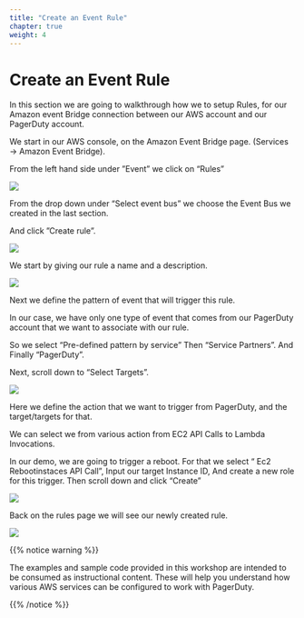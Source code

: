 ```yaml
---
title: "Create an Event Rule"
chapter: true
weight: 4
---
```


# Create an Event Rule

In this section we are going to walkthrough how we to setup Rules, for our Amazon event Bridge connection between our AWS account and our PagerDuty account.

We start in our AWS console, on the Amazon Event Bridge page.
(Services → Amazon Event Bridge).

From the left hand side under ”Event” we click on “Rules”

![](/images/ebrules_1.png)

From the drop down under “Select event bus” we choose the Event Bus we created in the last section.

And click ”Create rule”.

![](/images/ebrules_2.png)


We start by giving our rule a name and a description.

![](/images/ebrules_3.png)

Next we define the pattern of event that will trigger this rule.

In our case, we have only one type of event that comes from our PagerDuty account that we want to associate with our rule.

So we select “Pre-defined pattern by service”
Then “Service Partners”.
And Finally “PagerDuty”.

Next, scroll down to “Select Targets”.

![](/images/ebrules_4.png)

Here we define the action that we want to trigger from PagerDuty, and the target/targets for that.

We can select we from various action from EC2 API Calls to Lambda Invocations.

In our demo, we are going to trigger a reboot. For that we select “ Ec2 Rebootinstaces API Call”,
Input our target Instance ID, 
And create a new role for this trigger. Then scroll down and click “Create”

![](/images/ebrules_5.png)

Back on the rules page we will see our newly created rule.

![](/images/ebrules_6.png)


{{% notice warning %}}
<p style='text-align: left;'>
The examples and sample code provided in this workshop are intended to be consumed as instructional content. These will help you understand how various AWS services can be configured to work with PagerDuty.
</p>
{{% /notice %}}